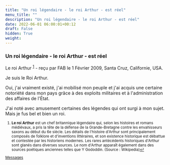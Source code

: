```yaml
---
title: "Un roi légendaire - le roi Arthur - est réel"
menu_title: ""
description: "Un roi légendaire - le roi Arthur - est réel"
date: 2022-06-01 06:00:01+00:12
draft: False
hidden: True
weight:
---
```

### Un roi légendaire - le roi Arthur - est réel

Le roi Arthur <sup id="a1">[1](#f1)</sup> - reçu par FAB le 1 Février 2009, Santa Cruz, Californie, USA.

Je suis le Roi Arthur.

Oui, j'ai vraiment existé, j'ai mobilisé mon peuple et j'ai acquis une certaine notoriété dans mon pays grâce à des exploits militaires et à l'administration des affaires de l'État.

J'ai noté avec amusement certaines des légendes qui ont surgi à mon sujet. Mais je fus bel et bien un roi.
<small>

1. <large id="f1"> **Le roi Arthur** est un chef britannique légendaire qui, selon les histoires et romans médiévaux, a pris la tête de la défense de la Grande-Bretagne contre les envahisseurs saxons au début du 6e siècle. Les détails de l'histoire d'Arthur sont principalement composés de folklore et d'inventions littéraires, et son existence historique est débattue et contestée par les historiens modernes. Les rares antécédents historiques d'Arthur sont glanés dans diverses sources. Le nom d'Arthur apparaît également dans des sources poétiques anciennes telles que Y Gododdin. (Source : Wikipedia)[↩](#a1)

[Messages](/fr-contemporary-messages/fr-contemporary-messages-by-date-order/fr-contemporary-messages-2009)
